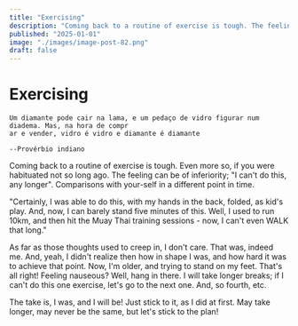 ```yaml
---
title: "Exercising"
description: "Coming back to a routine of exercise is tough. The feeling can be of inferiority; I can't do this, any longer. Comparisons with your-self in a different point in time."
published: "2025-01-01"
image: "./images/image-post-82.png"
draft: false
---
```


# Exercising

```quote
Um diamante pode cair na lama, e um pedaço de vidro figurar num diadema. Mas, na hora de compr
ar e vender, vidro é vidro e diamante é diamante

--Provérbio indiano
```

Coming back to a routine of exercise is tough. Even more so, if you were habituated not so long ago. The feeling can be of inferiority; "I can't do this, any longer". Comparisons with your-self in a different point in time.

"Certainly, I was able to do this, with my hands in the back, folded, as kid's play. And, now, I can barely stand five minutes of this. Well, I used to run 10km, and then hit the Muay Thai training sessions - now, I can't even WALK that long."

As far as those thoughts used to creep in, I don't care. That was, indeed me. And, yeah, I didn't realize then how in shape I was, and how hard it was to achieve that point. Now, I'm older, and trying to stand on my feet. That's all right! Feeling nauseous? Well, hang in there. I will take longer breaks; if I can't do this one exercise, let's go to the next one. And, so fourth, etc.

The take is, I was, and I will be! Just stick to it, as I did at first. May take longer, may never be the same, but let's stick to the plan!
